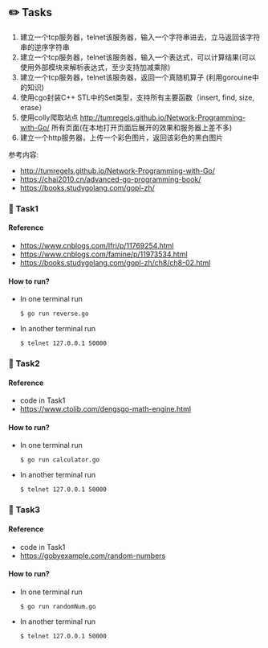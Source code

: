 ## :pencil2: Tasks
1. 建立一个tcp服务器，telnet该服务器，输入一个字符串进去，立马返回该字符串的逆序字符串 
2. 建立一个tcp服务器，telnet该服务器，输入一个表达式，可以计算结果(可以使用外部模块来解析表达式，至少支持加减乘除)
3. 建立一个tcp服务器，telnet该服务器，返回一个真随机算子 (利用gorouine中的知识)
4. 使用cgo封装C++ STL中的Set类型，支持所有主要函数（insert, find, size, erase）
5. 使用colly爬取站点 http://tumregels.github.io/Network-Programming-with-Go/ 所有页面(在本地打开页面后展开的效果和服务器上差不多)
6. 建立一个http服务器，上传一个彩色图片，返回该彩色的黑白图片

参考内容: 
- http://tumregels.github.io/Network-Programming-with-Go/
- https://chai2010.cn/advanced-go-programming-book/
- https://books.studygolang.com/gopl-zh/

### :paperclip: Task1
#### Reference
- https://www.cnblogs.com/lfri/p/11769254.html
- https://www.cnblogs.com/famine/p/11973534.html
- https://books.studygolang.com/gopl-zh/ch8/ch8-02.html
#### How to run?
- In one terminal run 
  ```
  $ go run reverse.go
  ```
- In another terminal run 
  ```
  $ telnet 127.0.0.1 50000
  ```
  
### :paperclip: Task2
#### Reference
- code in Task1
- https://www.ctolib.com/dengsgo-math-engine.html
#### How to run?
- In one terminal run
  ```
  $ go run calculator.go
  ```
- In another terminal run
  ```
  $ telnet 127.0.0.1 50000
  ```

### :paperclip: Task3
#### Reference
- code in Task1
- https://gobyexample.com/random-numbers
#### How to run?
- In one terminal run
  ```
  $ go run randomNum.go
  ```
- In another terminal run
  ```
  $ telnet 127.0.0.1 50000
  ```
